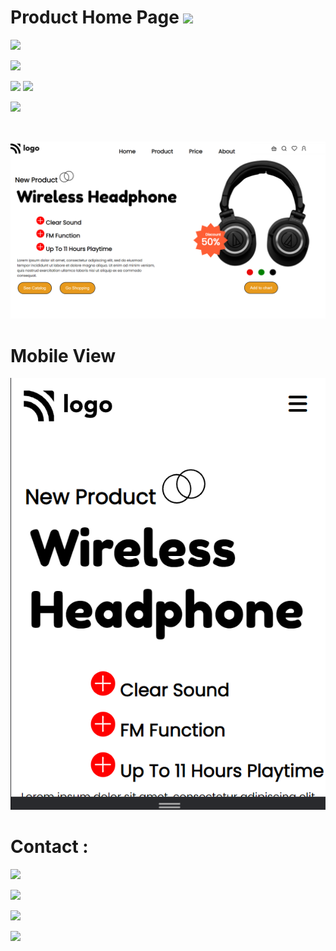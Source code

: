 # Product Home Page ![](https://img.shields.io/badge/HTML%20%26%20CSS-Dance%20Landing%20Home%20Page-blue)

![](https://img.shields.io/badge/TakeOut-Positioning%20-green)

![](https://img.shields.io/badge/Time%20Required-6.30%20hours-blue)

[![](https://img.shields.io/badge/Live-Link-blue)](https://product-homepage-abhishekaslk.netlify.app/)
[![](https://img.shields.io/badge/Source-Code-blue)](https://github.com/AbhishekASLK/07-ProductHomePage)

![](https://img.shields.io/badge/Preview-%E2%9D%A4-blue)

<br>

![Result](./DesktopView.png)

# Mobile View

![](./MobileView.png)

# Contact :

[![](https://img.shields.io/badge/Instagram-Follow-blue)](https://www.instagram.com/abhishekaslk/)

[![](https://img.shields.io/badge/Twitter-Follow-yellowgreen)](https://twitter.com/AbhishekASLK)

[![](https://img.shields.io/badge/GitHub-Follow-lightgrey)](https://github.com/AbhishekASLK)

[![](https://img.shields.io/badge/Linkdin-Follow-blue)](https://img.shields.io/badge/Linkdin-Follow-blue)

